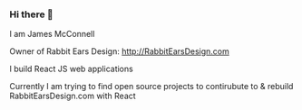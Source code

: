### Hi there 👋

I am James McConnell 

Owner of Rabbit Ears Design: http://RabbitEarsDesign.com

I build React JS web applications

Currently I am trying to find open source projects to contirubute to & rebuild RabbitEarsDesign.com with React
